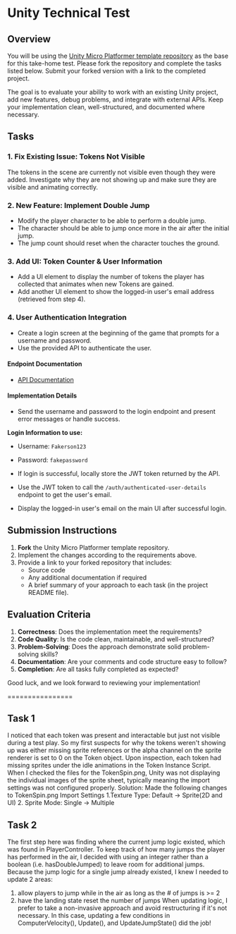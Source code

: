 # Unity Technical Test

## Overview

You will be using the [Unity Micro Platformer template repository](https://github.com/SkillionaireGames/Unity-Technical-Test.git) as the base for this take-home test. Please fork the repository and complete the tasks listed below. Submit your forked version with a link to the completed project.

The goal is to evaluate your ability to work with an existing Unity project, add new features, debug problems, and integrate with external APIs. Keep your implementation clean, well-structured, and documented where necessary.

## Tasks

### 1. Fix Existing Issue: Tokens Not Visible
The tokens in the scene are currently not visible even though they were added. Investigate why they are not showing up and make sure they are visible and animating correctly.

### 2. New Feature: Implement Double Jump
- Modify the player character to be able to perform a double jump.
- The character should be able to jump once more in the air after the initial jump.
- The jump count should reset when the character touches the ground.

### 3. Add UI: Token Counter & User Information
- Add a UI element to display the number of tokens the player has collected that animates when new Tokens are gained.
- Add another UI element to show the logged-in user's email address (retrieved from step 4).

### 4. User Authentication Integration
- Create a login screen at the beginning of the game that prompts for a username and password.
- Use the provided API to authenticate the user.

#### Endpoint Documentation
- [API Documentation](https://api-dev.skillionairegames.com/api/documentation#/)

#### Implementation Details
- Send the username and password to the login endpoint and present error messages or handle success.
  
**Login Information to use:**
  - Username: `Fakerson123`
  - Password: `fakepassword`
  
- If login is successful, locally store the JWT token returned by the API.
- Use the JWT token to call the `/auth/authenticated-user-details` endpoint to get the user's email.
- Display the logged-in user's email on the main UI after successful login.

## Submission Instructions

1. **Fork** the Unity Micro Platformer template repository.
2. Implement the changes according to the requirements above.
3. Provide a link to your forked repository that includes:
   - Source code
   - Any additional documentation if required
   - A brief summary of your approach to each task (in the project README file).

## Evaluation Criteria

1. **Correctness**: Does the implementation meet the requirements?
2. **Code Quality**: Is the code clean, maintainable, and well-structured?
3. **Problem-Solving**: Does the approach demonstrate solid problem-solving skills?
4. **Documentation**: Are your comments and code structure easy to follow?
5. **Completion**: Are all tasks fully completed as expected?

Good luck, and we look forward to reviewing your implementation!


================

Task 1
------
I noticed that each token was present and interactable but just not visible during a test play. So my first suspects for why the tokens 
weren't showing up was either missing sprite references or the alpha channel on the sprite renderer is set to 0 on the Token object.
Upon inspection, each token had missing sprites under the idle animations in the Token Instance Script. When I checked the files for the TokenSpin.png,
Unity was not displaying the individual images of the sprite sheet, typically meaning the import settings was not configured properly.
Solution: 
Made the following changes to TokenSpin.png Import Settings
1.Texture Type:  Default -> Sprite(2D and UI)
2. Sprite Mode: Single -> Multiple

Task 2
------
The first step here was finding where the current jump logic existed, which was found in PlayerController. To keep track of how many jumps
the player has performed in the air, I decided with using an integer rather than a boolean (i.e. hasDoubleJumped) to leave room for 
additional jumps. Because the jump logic for a single jump already existed, I knew I needed to update 2 areas:
1. allow players to jump while in the air as long as the # of jumps is >= 2
2. have the landing state reset the number of jumps
When updating logic, I prefer to take a non-invasive approach and avoid restructuring if it's not necessary. In this case, 
updating a few conditions in ComputerVelocity(), Update(), and UpdateJumpState() did the job!



